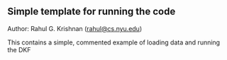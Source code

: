 ## Simple template for running the code 
Author: Rahul G. Krishnan (rahul@cs.nyu.edu)

This contains a simple, commented example of loading data and running the DKF
